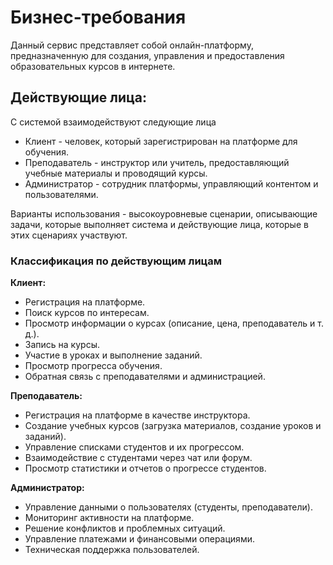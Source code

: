 # Бизнес-требования

Данный сервис представляет собой онлайн-платформу, предназначенную для создания, управления и предоставления образовательных курсов в интернете.

## Действующие лица:

С системой взаимодействуют следующие лица
- Клиент - человек, который зарегистрирован на платформе для обучения.
- Преподаватель - инструктор или учитель, предоставляющий учебные материалы и проводящий курсы.
- Администратор - сотрудник платформы, управляющий контентом и пользователями.

Варианты использования - высокоуровневые сценарии, описывающие задачи, которые выполняет система и действующие лица, которые в этих сценариях участвуют.

### Классификация по действующим лицам

**Клиент:**
- Регистрация на платформе.
- Поиск курсов по интересам.
- Просмотр информации о курсах (описание, цена, преподаватель и т. д.).
- Запись на курсы.
- Участие в уроках и выполнение заданий.
- Просмотр прогресса обучения.
- Обратная связь с преподавателями и администрацией.

**Преподаватель:**
- Регистрация на платформе в качестве инструктора.
- Создание учебных курсов (загрузка материалов, создание уроков и заданий).
- Управление списками студентов и их прогрессом.
- Взаимодействие с студентами через чат или форум.
- Просмотр статистики и отчетов о прогрессе студентов.

**Администратор:**
- Управление данными о пользователях (студенты, преподаватели).
- Мониторинг активности на платформе.
- Решение конфликтов и проблемных ситуаций.
- Управление платежами и финансовыми операциями.
- Техническая поддержка пользователей.